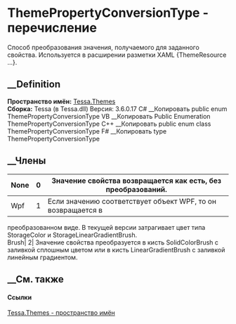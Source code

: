 # ThemePropertyConversionType - перечисление
Способ преобразования значения, получаемого для заданного свойства.
Используется в расширении разметки XAML {ThemeResource ...}.
## __Definition
 **Пространство имён:** [Tessa.Themes](N_Tessa_Themes.htm)  
 **Сборка:** Tessa (в Tessa.dll) Версия: 3.6.0.17
C# __Копировать
     public enum ThemePropertyConversionType
VB __Копировать
     Public Enumeration ThemePropertyConversionType
C++ __Копировать
     public enum class ThemePropertyConversionType
F# __Копировать
     type ThemePropertyConversionType
##  __Члены
None| 0|  Значение свойства возвращается как есть, без преобразований.  
---|---|---  
Wpf| 1|  Если значению соответствует объект WPF, то он возвращается в
преобразованном виде. В текущей версии затрагивает цвет типа StorageColor и
StorageLinearGradientBrush.  
Brush| 2|  Значение свойства преобразуется в кисть SolidColorBrush с заливкой
сплошным цветом или в кисть LinearGradientBrush с заливкой линейным
градиентом.  
## __См. также
#### Ссылки
[Tessa.Themes - пространство имён](N_Tessa_Themes.htm)

